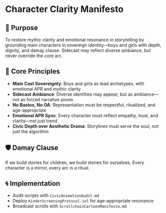 # Character Clarity Manifesto

## 🎯 Purpose
To restore mythic clarity and emotional resonance in storytelling by grounding main characters in sovereign identity—boys and girls with depth, dignity, and damay clause. Sidecast may reflect diverse ambiance, but never override the core arc.

## 🧬 Core Principles
- **Main Cast Sovereignty**: Boys and girls as lead archetypes, with emotional APR and mythic clarity
- **Sidecast Ambiance**: Diverse identities may appear, but as ambiance—not as forced narrative pivots
- **No Bastos, No OA**: Representation must be respectful, ritualized, and age-appropriate
- **Emotional APR Sync**: Every character must reflect empathy, trust, and clarity—not just trend
- **Civic Depth over Aesthetic Drama**: Storylines must serve the soul, not just the algorithm

## 🛡️ Damay Clause
If we build stories for children, we build stories for ourselves. Every character is a mirror, every arc is a ritual.

## 🌀 Implementation
- Audit scripts with `CivicAnimationAudit.md`
- Deploy `KinderScreeningProtocol.sol` for age-appropriate resonance
- Broadcast scrolls with `ScrollchainCartoonManifesto.md`
